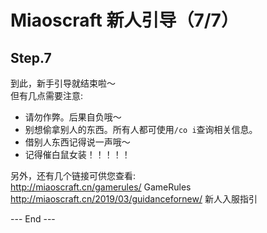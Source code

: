 # Miaoscraft 新人引导（7/7）

## Step.7

到此，新手引导就结束啦～  
但有几点需要注意:  
 - 请勿作弊。后果自负哦～  
 - 别想偷拿别人的东西。所有人都可使用```/co i```查询相关信息。  
 - 借别人东西记得说一声哦～  
 - 记得催白鼠女装！！！！！    
   
另外，还有几个链接可供您查看:   
http://miaoscraft.cn/gamerules/ GameRules  
http://miaoscraft.cn/2019/03/guidancefornew/ 新人入服指引  
  
--- End ---  